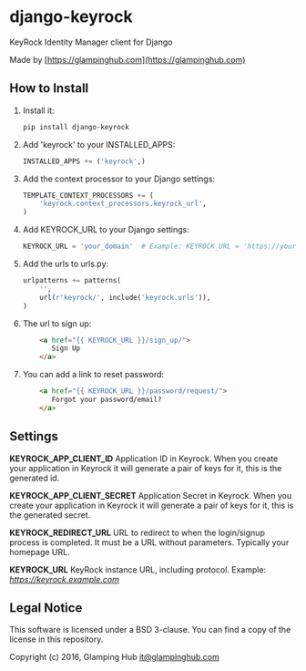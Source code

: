 # django-keyrock

KeyRock Identity Manager client for Django

Made by [https://glampinghub.com](https://glampinghub.com)

## How to Install

1. Install it:
    ```sh
    pip install django-keyrock
    ```

2. Add 'keyrock' to your INSTALLED_APPS:
    ```python
    INSTALLED_APPS += ('keyrock',)
    ```
    
3. Add the context processor to your Django settings: 
    ```python
    TEMPLATE_CONTEXT_PROCESSORS += (
        'keyrock.context_processors.keyrock_url',
    )
    ```
    
4. Add KEYROCK_URL to your Django settings: 
    ```python
    KEYROCK_URL = 'your_domain'  # Example: KEYROCK_URL = 'https://yoursite.com' 
    ```
    
5. Add the urls to urls.py:
    ```python
    urlpatterns += patterns(
        '',
        url(r'keyrock/', include('keyrock.urls')),
    ) 
    ```
6. The url to sign up:
    ```html
        <a href="{{ KEYROCK_URL }}/sign_up/">
           Sign Up
        </a>
    ```
    
7. You can add a link to reset password:
    ```html
        <a href="{{ KEYROCK_URL }}/password/request/">
           Forgot your password/email?
        </a>
    ```
  
## Settings

**KEYROCK_APP_CLIENT_ID** Application ID in Keyrock. When you create your
application in Keyrock it will generate a pair of keys for it, this is the
generated id.

**KEYROCK_APP_CLIENT_SECRET** Application Secret in Keyrock. When you create
your application in Keyrock it will generate a pair of keys for it, this is the
generated secret.

**KEYROCK_REDIRECT_URL** URL to redirect to when the login/signup
process is completed. It must be a URL without parameters. Typically your
homepage URL.

**KEYROCK_URL** KeyRock instance URL, including protocol. Example:
*https://keyrock.example.com*

## Legal Notice

This software is licensed under a BSD 3-clause. You can find a copy of the
license in this repository.

Copyright (c) 2016, Glamping Hub <it@glampinghub.com>

